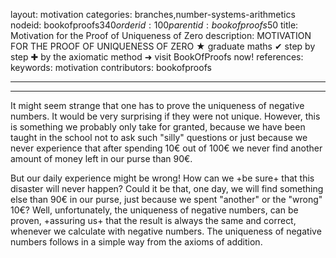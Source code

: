 layout: motivation
categories: branches,number-systems-arithmetics
nodeid: bookofproofs$340
orderid: 100
parentid: bookofproofs$50
title: Motivation for the Proof of Uniqueness of Zero
description: MOTIVATION FOR THE PROOF OF UNIQUENESS OF ZERO &#9733; graduate maths &#10004; step by step &#10010; by the axiomatic method &#10140; visit BookOfProofs now!
references: 
keywords: motivation
contributors: bookofproofs

---


---

It might seem strange that one has to prove the uniqueness of negative numbers. It would be very surprising if they were not unique. However, this is something we probably only take for granted, because we have been taught in the school not to ask such "silly" questions or just because we never experience that after spending 10€ out of 100€ we never find another amount of money left in our purse than 90€. 

But our daily experience might be wrong! How can we +be sure+ that this disaster will never happen? Could it be that, one day, we will find something else than 90€ in our purse, just because we spent "another" or the "wrong" 10€? Well, unfortunately, the uniqueness of negative numbers, can be proven, +assuring us+ that the result is always the same and correct, whenever we calculate with negative numbers. The uniqueness of negative numbers follows in a simple way from the axioms of addition.
